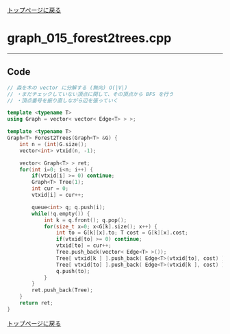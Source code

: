 <!-- Mathjax Support -->
<script type="text/javascript" async
  src="https://cdn.mathjax.org/mathjax/latest/MathJax.js?config=TeX-MML-AM_CHTML">
</script>


[トップページに戻る](../index.html)

# graph\_015\_forest2trees.cpp
---

## Code

```cpp
// 森を木の vector に分解する (無向) O(|V|)
// ・まだチェックしていない頂点に関して、その頂点から BFS を行う
// ・頂点番号を振り直しながら辺を張っていく

template <typename T>
using Graph = vector< vector< Edge<T> > >;

template <typename T>
Graph<T> Forest2Trees(Graph<T> &G) {
    int n = (int)G.size();
    vector<int> vtxid(n, -1);

    vector< Graph<T> > ret;
    for(int i=0; i<n; i++) {
        if(vtxid[i] >= 0) continue;
        Graph<T> Tree(1);
        int cur = 0;
        vtxid[i] = cur++;

        queue<int> q; q.push(i);
        while(!q.empty()) {
            int k = q.front(); q.pop();
            for(size_t x=0; x<G[k].size(); x++) {
                int to = G[k][x].to; T cost = G[k][x].cost;
                if(vtxid[to] >= 0) continue;
                vtxid[to] = cur++;
                Tree.push_back(vector< Edge<T> >());
                Tree[ vtxid[k ] ].push_back( Edge<T>(vtxid[to], cost) );
                Tree[ vtxid[to] ].push_back( Edge<T>(vtxid[k ], cost) );
                q.push(to);
            }
        }
        ret.push_back(Tree);
    }
    return ret;
}

```

[トップページに戻る](../index.html)
